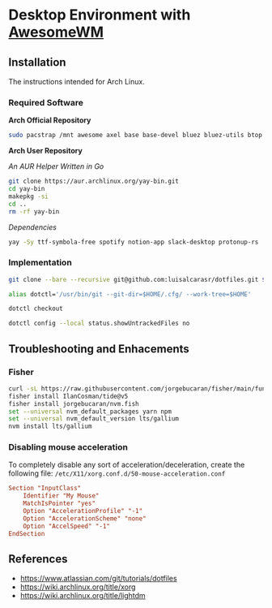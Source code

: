 # Desktop Environment with [AwesomeWM](https://awesomewm.org/)

## Installation

The instructions intended for Arch Linux.

### Required Software

**Arch Official Repository**
```sh
sudo pacstrap /mnt awesome axel base base-devel bluez bluez-utils btop cpupower discord docker efibootmgr exa firefox fish git gnome-backgrounds gnome-keyring grub inkscape intel-ucode kitty lazygit lightdm-gtk-greeter linux linux-firmware linux-headers lua-language-server neofetch neovim networkmanager nvidia nvidia-settings openssh pacman-contrib pavucontrol picom pipewire-alsa pipewire-jack pipewire-pulse ripgrep rofi rofi-emoji rust-analyzer steam ttf-ibm-plex ttf-ibmplex-mono-nerd ttf-joypixels unzip xclip xdotool xorg-xrdb xorg-xset
```

**Arch User Repository**

_An AUR Helper Written in Go_
```sh
git clone https://aur.archlinux.org/yay-bin.git
cd yay-bin
makepkg -si
cd ..
rm -rf yay-bin
```

_Dependencies_
```sh
yay -Sy ttf-symbola-free spotify notion-app slack-desktop protonup-rs
```

### Implementation

```sh
git clone --bare --recursive git@github.com:luisalcarasr/dotfiles.git $HOME/.cfg
```

```sh
alias dotctl='/usr/bin/git --git-dir=$HOME/.cfg/ --work-tree=$HOME'
```

```sh
dotctl checkout
```

```sh
dotctl config --local status.showUntrackedFiles no
```

## Troubleshooting and Enhacements

### Fisher

```sh
curl -sL https://raw.githubusercontent.com/jorgebucaran/fisher/main/functions/fisher.fish | source && fisher install jorgebucaran/fisher
fisher install IlanCosman/tide@v5
fisher install jorgebucaran/nvm.fish
set --universal nvm_default_packages yarn npm
set --universal nvm_default_version lts/gallium
nvm install lts/gallium
```

### Disabling mouse acceleration

To completely disable any sort of acceleration/deceleration, create the following file:
`/etc/X11/xorg.conf.d/50-mouse-acceleration.conf`

```conf
Section "InputClass"
	Identifier "My Mouse"
	MatchIsPointer "yes"
	Option "AccelerationProfile" "-1"
	Option "AccelerationScheme" "none"
	Option "AccelSpeed" "-1"
EndSection
```

## References

- https://www.atlassian.com/git/tutorials/dotfiles
- https://wiki.archlinux.org/title/xorg
- https://wiki.archlinux.org/title/lightdm
